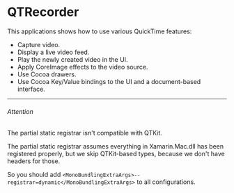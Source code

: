 QTRecorder
==========

This applications shows how to use various QuickTime features: 

* Capture video.
* Display a live video feed.
* Play the newly created video in the UI.
* Apply CoreImage effects to the video source.
* Use Cocoa drawers.
* Use Cocoa Key/Value bindings to the UI and a document-based interface.


---
###### Attention


The partial static registrar isn't compatible with QTKit.

The partial static registrar assumes everything in Xamarin.Mac.dll has been registered properly, but we skip QTKit-based types, because we don't have headers for those.

So you should add `<MonoBundlingExtraArgs>--registrar=dynamic</MonoBundlingExtraArgs>` to all configurations.